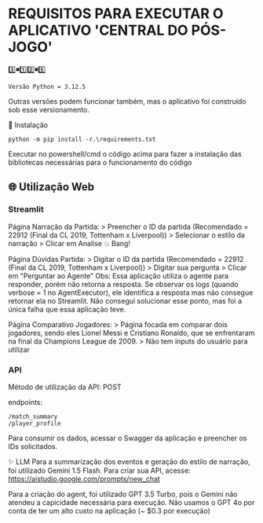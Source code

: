 # REQUISITOS PARA EXECUTAR O APLICATIVO 'CENTRAL DO PÓS-JOGO'

3️⃣◾1️⃣2️⃣◾5️⃣
```
Versão Python = 3.12.5
```

Outras versões podem funcionar também, mas o aplicativo foi construído sob esse versionamento.

🔧 Instalação
```
python -m pip install -r.\requirements.txt
```

Executar no powershell/cmd o código acima para fazer a instalação das bibliotecas necessárias para o funcionamento do código

## 🌐 Utilização Web
### Streamlit

Página Narração da Partida:
    > Preencher o ID da partida (Recomendado = 22912 (Final da CL 2019, Tottenham x Liverpool))
    > Selecionar o estilo da narração
    > Clicar em Analise
    💥 Bang!

Página Dúvidas Partida:
    > Digitar o ID da partida (Recomendado = 22912 (Final da CL 2019, Tottenham x Liverpool))
    > Digitar sua pergunta
    > Clicar em "Perguntar ao Agente"
    Obs: Essa aplicação utiliza o agente para responder, porém não retorna a resposta.
    Se observar os logs (quando verbose = 1 no AgentExecutor), ele identifica a resposta mas não consegue retornar ela no Streamlit. Não consegui solucionar esse ponto, mas foi a única falha que essa aplicação teve.

Página Comparativo Jogadores:
    > Página focada em comparar dois jogadores, sendo eles Lionel Messi e Cristiano Ronaldo, que se enfrentaram na final da Champions League de 2009.
    > Não tem inputs do usuário para utilizar

### API

Método de utilização da API: POST

endpoints: 

```
/match_summary
/player_profile
```

Para consumir os dados, acessar o Swagger da aplicação e preencher os IDs solicitados.

✨ LLM
Para a summarização dos eventos e geração do estilo de narração, foi utilizado Gemini 1.5 Flash.
Para criar sua API, acesse: https://aistudio.google.com/prompts/new_chat

Para a criação do agent, foi utilizado GPT 3.5 Turbo, pois o Gemini não atendeu a capicidade necessária para execução. Não usamos o GPT 4o por conta de ter um alto custo na aplicação (~ $0.3 por execução)